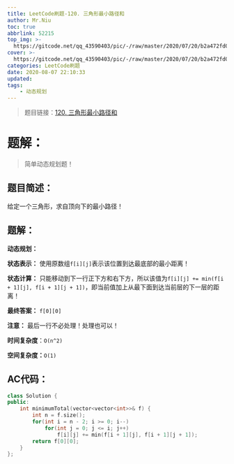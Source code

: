 ```yaml
---
title: LeetCode刷题-120. 三角形最小路径和
author: Mr.Niu
toc: true
abbrlink: 52215
top_img: >-
  https://gitcode.net/qq_43590403/pic/-/raw/master/2020/07/20/b2a472fd03d7676fc29016169f5e4eee.png
cover: >-
  https://gitcode.net/qq_43590403/pic/-/raw/master/2020/07/20/b2a472fd03d7676fc29016169f5e4eee.png
categories: LeetCode刷题
date: 2020-08-07 22:10:33
updated:
tags:
	- 动态规划
---
```






> 题目链接：[120. 三角形最小路径和](https://leetcode-cn.com/problems/triangle/)



# 题解：



> 简单动态规划题！



## 题目简述：

给定一个三角形，求自顶向下的最小路径！

## 题解：

**动态规划：**

**状态表示：** 使用原数组`f[i][j]`表示该位置到达最底部的最小距离！

**状态计算：** 只能移动到下一行正下方和右下方，所以该值为`f[i][j] += min(f[i + 1][j], f[i + 1][j + 1])`，即当前值加上从最下面到达当前层的下一层的距离！



**最终答案：** `f[0][0]`



**注意：** 最后一行不必处理！处理也可以！



**时间复杂度**：`O(n^2)`

**空间复杂度：**`O(1)`

## AC代码：



```c++
class Solution {
public:
    int minimumTotal(vector<vector<int>>& f) {
        int n = f.size();
        for(int i = n - 2; i >= 0; i--)
            for(int j = 0; j <= i; j++)
                f[i][j] += min(f[i + 1][j], f[i + 1][j + 1]);
        return f[0][0];
    }
};
```




